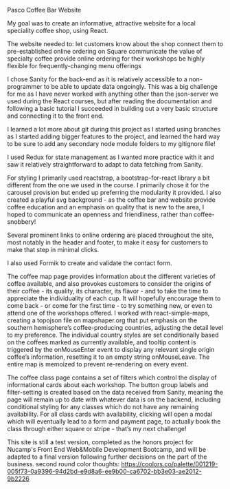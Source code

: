 Pasco Coffee Bar Website

My goal was to create an informative, attractive website for a local speciality coffee shop, using React.

The website needed to:
let customers know about the shop
connect them to pre-established online ordering on Square
communicate the value of specialty coffee
provide online ordering for their workshops
be highly flexible for frequently-changing menu offerings

I chose Sanity for the back-end as it is relatively accessible to a non-programmer to be able to update data ongoingly. This was a big challenge for me as I have never worked with anything other than the json-server we used during the React courses, but after reading the documentation and following a basic tutorial  I succeeded in building out a very basic structure and connecting it to the front end.

I learned a lot more about git during this project as I started using branches as I started adding bigger features to the project, and learned the hard way to be sure to add any secondary node module folders to my gitignore file!

I used Redux for state management as I wanted more practice with it and saw it relatively straightforward to adapt to data fetching from Sanity.

For styling I primarily used reactstrap, a bootstrap-for-react library a bit different from the one we used in the course. I primarily chose it for the carousel provision but ended up preferring the modularity it provided. I also created a playful svg background - as the coffee bar and website provide coffee education and an emphasis on quality that is new to the area, I hoped to communicate an openness and friendliness, rather than coffee-snobbery!

Several prominent links to online ordering are placed throughout the site, most notably in the header and footer, to make it easy for customers to make that step in minimal clicks.

I also used Formik to create and validate the contact form.

The coffee map page provides information about the different varieties of coffee available, and also provokes customers to consider the origins of their coffee - its quality, its character, its flavor - and to take the time to appreciate the individuality of each cup. It will hopefully encourage them to come back - or come for the first time - to try something new, or even to attend one of the workshops offered.
I worked with react-simple-maps, creating a topojson file on mapshaper.org that put emphasis on the southern hemisphere’s coffee-producing countries, adjusting the detail level to my preference. The individual country styles are set conditionally based on the coffees marked as currently available, and tooltip content is triggered by the onMouseEnter event to display any relevant single origin coffee’s information, resetting it to an empty string onMouseLeave. The entire map is memoized to prevent re-rendering on every event.

The coffee class page contains a set of filters which control the display of informational cards about each workshop. The button group labels and filter-setting is created based on the data received from Sanity, meaning the page will remain up to date with whatever data is on the backend, including conditional styling for any classes which do not have any remaining availability. For all class cards with availability, clicking will open a modal which will eventually lead to a form and payment page, to actually book the class through either square or stripe - that’s my next challenge!


This site is still a test version, completed as the honors project for Nucamp's Front End Web&Mobile Development Bootcamp, and will be adapted to a final version following further decisions on the part of the business.
second round color thoughts:
https://coolors.co/palette/001219-005f73-0a9396-94d2bd-e9d8a6-ee9b00-ca6702-bb3e03-ae2012-9b2226
